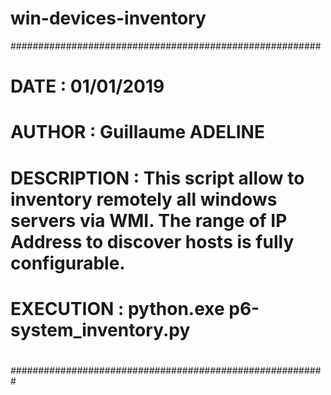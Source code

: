 # win-devices-inventory

########################################################
#
# DATE : 01/01/2019
# AUTHOR : Guillaume ADELINE
# DESCRIPTION : This script allow to inventory remotely all windows servers via WMI. The range of IP Address to discover hosts is fully configurable.
# EXECUTION : python.exe p6-system_inventory.py
#
#########################################################